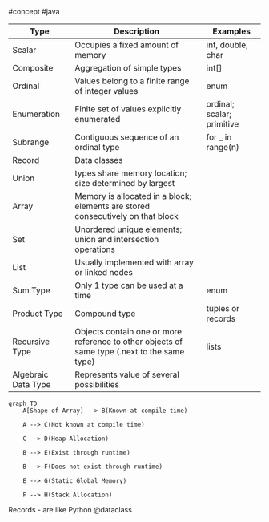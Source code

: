 #concept #java

| Type                | Description                                                                                  | Examples                   |
| ------------------- | -------------------------------------------------------------------------------------------- | -------------------------- |
| Scalar              | Occupies a fixed amount of memory                                                            | int, double, char          |
| Composite           | Aggregation of simple types                                                                  | int[]                      |
| Ordinal             | Values belong to a finite range of integer values                                            | enum                       |
| Enumeration         | Finite set of values explicitly enumerated                                                   | ordinal; scalar; primitive |
| Subrange            | Contiguous sequence of an ordinal type                                                       | for _ in range(n)          |
| Record              | Data classes                                                                                 |                            |
| Union               | types share memory location; size determined by largest                                      |                            |
| Array               | Memory is allocated in a block; elements are stored consecutively on that block              |                            |
| Set                 | Unordered unique elements; union and intersection operations                                 |                            |
| List                | Usually implemented with array or linked nodes                                               |                            |
| Sum Type            | Only 1 type can be used at a time                                                            | enum                       |
| Product Type        | Compound type                                                                                | tuples or records          |
| Recursive Type      | Objects contain one or more reference to other objects of same type (.next to the same type) | lists                      |
| Algebraic Data Type | Represents value of several possibilities                                                    |                            |
```mermaid
graph TD
	A[Shape of Array] --> B(Known at compile time)

	A --> C(Not known at compile time)

	C --> D(Heap Allocation)

	B --> E(Exist through runtime)

	B --> F(Does not exist through runtime)

	E --> G(Static Global Memory)

	F --> H(Stack Allocation)
```


Records - are like Python @dataclass